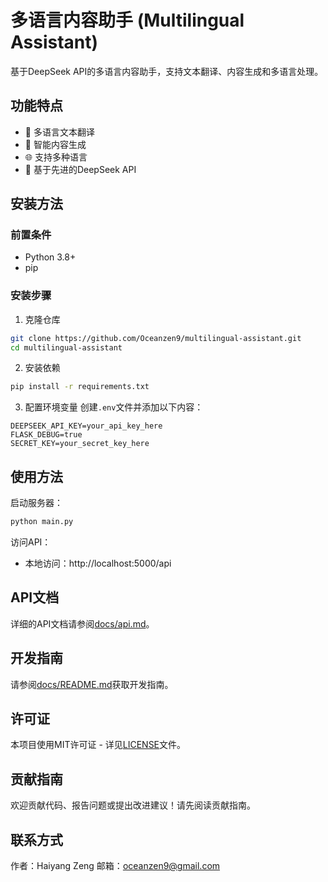 # 多语言内容助手 (Multilingual Assistant)

基于DeepSeek API的多语言内容助手，支持文本翻译、内容生成和多语言处理。

## 功能特点

- 💬 多语言文本翻译
- 📝 智能内容生成
- 🌐 支持多种语言
- 🚀 基于先进的DeepSeek API

## 安装方法

### 前置条件

- Python 3.8+
- pip

### 安装步骤

1. 克隆仓库
```bash
git clone https://github.com/Oceanzen9/multilingual-assistant.git
cd multilingual-assistant
```

2. 安装依赖
```bash
pip install -r requirements.txt
```

3. 配置环境变量
创建`.env`文件并添加以下内容：
```
DEEPSEEK_API_KEY=your_api_key_here
FLASK_DEBUG=true
SECRET_KEY=your_secret_key_here
```

## 使用方法

启动服务器：
```bash
python main.py
```

访问API：
- 本地访问：http://localhost:5000/api

## API文档

详细的API文档请参阅[docs/api.md](docs/api.md)。

## 开发指南

请参阅[docs/README.md](docs/README.md)获取开发指南。

## 许可证

本项目使用MIT许可证 - 详见[LICENSE](LICENSE)文件。

## 贡献指南

欢迎贡献代码、报告问题或提出改进建议！请先阅读贡献指南。

## 联系方式

作者：Haiyang Zeng
邮箱：oceanzen9@gmail.com
